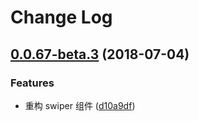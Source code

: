 # Change Log

## [0.0.67-beta.3](https://github.com/NervJS/taro/compare/v0.0.67-beta.2...v0.0.67-beta.3) (2018-07-04)

### Features

* 重构 swiper 组件 ([d10a9df](https://github.com/NervJS/taro/commit/d10a9df))

